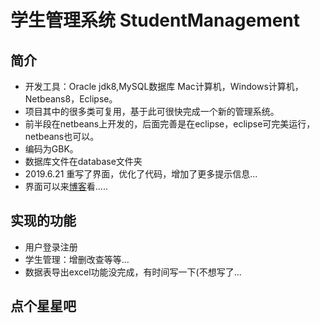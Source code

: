 # 学生管理系统 StudentManagement

## 简介
* 开发工具：Oracle jdk8,MySQL数据库 Mac计算机，Windows计算机，Netbeans8，Eclipse。
* 项目其中的很多类可复用，基于此可很快完成一个新的管理系统。
* 前半段在netbeans上开发的，后面完善是在eclipse，eclipse可完美运行，netbeans也可以。
* 编码为GBK。
* 数据库文件在database文件夹
* 2019.6.21 重写了界面，优化了代码，增加了更多提示信息...
* 界面可以来[博客](https://blog.csdn.net/Just_learn_more/article/details/91867917)看.....

## 实现的功能
* 用户登录注册
* 学生管理：增删改查等等...
* 数据表导出excel功能没完成，有时间写一下(不想写了...

## 点个星星吧
